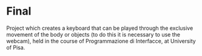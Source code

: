 # Final
Project which creates a keyboard that can be played through the exclusive movement of the body or objects (to do this it is necessary to use the webcam), held in the course of  Programmazione di Interfacce, at University of Pisa.
